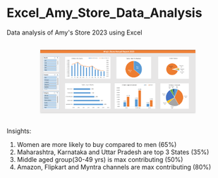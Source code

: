 # Excel_Amy_Store_Data_Analysis
Data analysis of Amy's Store 2023 using Excel

<br/>
<div style="text-align: center;">
    <img src="https://github.com/Sumeettt27/Amy_Store_Data_Analysis/blob/main/Amy's%20Store%20Annual%20Report%202023%20Dashboard.png" alt="amy's store dashboard" style="max-width:70%;box-shadow:0 2.8px 2.2px rgba(0, 0, 0, 0.12)" />
</div>
<br/>

Insights:
1. Women are more likely to buy compared to men (65%)
2. Maharashtra, Karnataka and Uttar Pradesh are top 3 States (35%)
3. Middle aged group(30-49 yrs) is max contributing (50%)
4. Amazon, Flipkart and Myntra channels are max contributing (80%)

